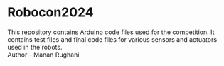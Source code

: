 # Robocon2024
This repository contains Arduino code files used for the competition. It contains test files and final code files for various sensors and actuators used in the robots.
<br>
Author - Manan Rughani
